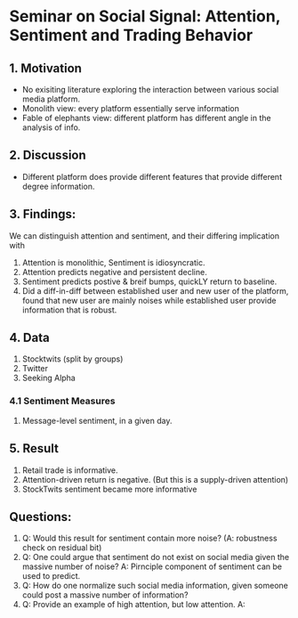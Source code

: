 # Seminar on Social Signal: Attention, Sentiment and Trading Behavior

## 1. Motivation
- No exisiting literature exploring the interaction between various social media platform. 
- Monolith view: every platform essentially serve information
- Fable of elephants view: different platform has different angle in the analysis of info.

## 2. Discussion
- Different platform does provide different features that provide different degree information.

## 3. Findings: 
We can distinguish attention and sentiment, and their differing implication with 

1. Attention is monolithic, Sentiment is idiosyncratic. 
2. Attention predicts negative and persistent decline. 
3. Sentiment predicts postive & breif bumps, quickLY return to baseline. 
4. Did a diff-in-diff between established user and new user of the platform, found that new user are mainly noises while established user provide information that is robust. 

## 4. Data
1. Stocktwits (split by groups)
2. Twitter
3. Seeking Alpha

### 4.1 Sentiment Measures
1. Message-level sentiment, in a given day.

## 5. Result
1. Retail trade is informative. 
2. Attention-driven return is negative. (But this is a supply-driven attention)
3. StockTwits sentiment became more informative

## Questions:
1. Q: Would this result for sentiment contain more noise? (A: robustness check on residual bit)
2. Q: One could argue that sentiment do not exist on social media given the massive number of noise? A: Pirnciple component of sentiment can be used to predict.
3. Q: How do one normalize such social media information, given someone could post a massive number of information? 
4. Q: Provide an example of high attention, but low attention. A: 


